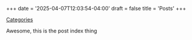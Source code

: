 +++
date = '2025-04-07T12:03:54-04:00'
draft = false
title = 'Posts'
+++

[Categories](./categories)

Awesome, this is the post index thing
